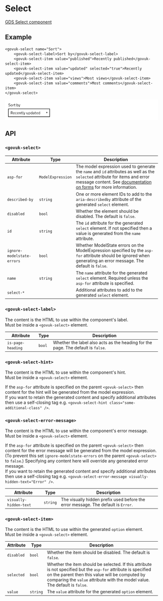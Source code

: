 # Select

[GDS Select component](https://design-system.service.gov.uk/components/select/)

## Example

```razor
<govuk-select name="Sort">
    <govuk-select-label>Sort by</govuk-select-label>
    <govuk-select-item value="published">Recently published</govuk-select-item>
    <govuk-select-item value="updated" selected="true">Recently updated</govuk-select-item>
    <govuk-select-item value="views">Most views</govuk-select-item>
    <govuk-select-item value="comments">Most comments</govuk-select-item>
</govuk-select>
```

![Select](../images/select.png)

## API

### `<govuk-select>`

| Attribute | Type | Description |
| --- | --- | --- |
| `asp-for` | `ModelExpression` | The model expression used to generate the `name` and `id` attributes as well as the `selected` attribute for items and error message content. See [documentation on forms](forms.md) for more information. |
| `described-by` | `string` | One or more element IDs to add to the `aria-describedby` attribute of the generated `select` element. |
| `disabled` | `bool` | Whether the element should be disabled. The default is `false`. |
| `id` | `string` | The `id` attribute for the generated `select` element. If not specified then a value is generated from the `name` attribute. |
| `ignore-modelstate-errors` | `bool` | Whether ModelState errors on the ModelExpression specified by the `asp-for` attribute should be ignored when generating an error message. The default is `false`. |
| `name` | `string` | The `name` attribute for the generated `select` element. Required unless the `asp-for` attribute is specified. |
| `select-*` | | Additional attributes to add to the generated `select` element. |

### `<govuk-select-label>`

The content is the HTML to use within the component's label.\
Must be inside a `<govuk-select>` element.

| Attribute | Type | Description |
| --- | --- | --- |
| `is-page-heading` | `bool` | Whether the label also acts as the heading for the page. The default is `false`. |

### `<govuk-select-hint>`

The content is the HTML to use within the component's hint.\
Must be inside a `<govuk-select>` element.

If the `asp-for` attribute is specified on the parent `<govuk-select>` then content for the hint will be generated from the model expression.\
If you want to retain the generated content and specify additional attributes then use a self-closing tag e.g.
`<govuk-select-hint class="some-additional-class" />`.

### `<govuk-select-error-message>`

The content is the HTML to use within the component's error message.\
Must be inside a `<govuk-select>` element.

If the `asp-for` attribute is specified on the parent `<govuk-select>` then content for the error message will be generated from the model expression.
(To prevent this set `ignore-modelstate-errors` on the parent `<govuk-select>` to `false`.) Specifying any content here will override any generated error message.\
If you want to retain the generated content and specify additional attributes then use a self-closing tag e.g.
`<govuk-select-error-message visually-hidden-text="Error" />`.

| Attribute | Type | Description |
| --- | --- | --- |
| `visually-hidden-text` | `string` | The visually hidden prefix used before the error message. The default is `Error`. |

### `<govuk-select-item>`

The content is the HTML to use within the generated `option` element.\
Must be inside a `<govuk-select>` element.

| Attribute | Type | Description |
| --- | --- | --- |
| `disabled` | `bool` | Whether the item should be disabled. The default is `false`. |
| `selected` | `bool` | Whether the item should be selected. If this attribute is not specified but the `asp-for` attribute is specified on the parent then this value will be computed by comparing the `value` attribute with the model value. The default is `false`. |
| `value` | `string` | The `value` attribute for the generated `option` element. |

